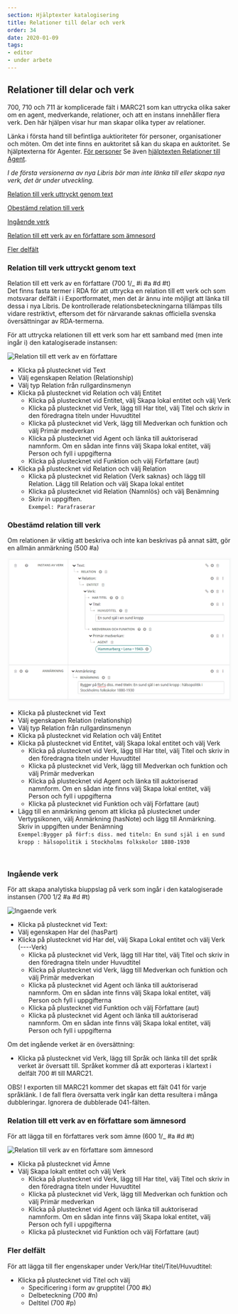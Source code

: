 ```yaml
---
section: Hjälptexter katalogisering
title: Relationer till delar och verk
order: 34
date: 2020-01-09
tags:
- editor
- under arbete
---
```


## Relationer till delar och verk 

700, 710 och 711 är komplicerade fält i MARC21 som kan uttrycka olika saker om en agent, medverkande, relationer, och att en instans innehåller flera verk. Den här hjälpen visar hur man skapar olika typer av relationer. 

Länka i första hand till befintliga auktioriteter för personer, organisationer och möten. Om det inte finns en auktoritet så kan du skapa en auktoritet. Se hjälptexterna för Agenter. [För personer](https://libris.kb.se/katalogisering/help/workflow-agent-person-new) Se även [hjälptexten Relationer till Agent](https://libris.kb.se/katalogisering/help/workflow-agent-org-instance).

*I de första versionerna av nya Libris bör man inte länka till eller skapa nya verk, det är under utveckling.*

[Relation till verk uttryckt genom text](#relation-till-verk-uttryckt-genom-text)

[Obestämd relation till verk](#obestämd-relation-till-verk)

[Ingående verk](#Ingående-verk)

[Relation till ett verk av en författare som ämnesord](#Relation-till-ett-verk-av-en-författare-som-ämnesord)

[Fler delfält](#Fler-delfält)

### Relation till verk uttryckt genom text 
Relation till ett verk av en författare (700 1/_ #i #a #d #t)
<br/>
Det finns fasta termer i RDA för att uttrycka en relation till ett verk och som motsvarar delfält i i Exportformatet, men det är ännu inte möjligt att länka till dessa i nya Libris. De kontrollerade relationsbeteckningarna tillämpas tills vidare restriktivt, eftersom det för närvarande saknas officiella svenska översättningar av RDA-termerna.

För att uttrycka relationen till ett verk som har ett samband med (men inte ingår i) den katalogiserade instansen:

![Relation till ett verk av en författare](Relationverkauth.png) 

* Klicka på plustecknet vid Text
* Välj egenskapen Relation (Relationship)
* Välj typ Relation från rullgardinsmenyn
* Klicka på plustecknet vid Relation och välj Entitet
  * Klicka på plustecknet vid Entitet, välj Skapa lokal entitet och välj Verk
  * Klicka på plustecknet vid Verk, lägg till Har titel, välj Titel och skriv in den föredragna titeln under Huvudtitel
  * Klicka på plustecknet vid Verk, lägg till Medverkan och funktion och välj Primär medverkan
  * Klicka på plustecknet vid Agent och länka till auktoriserad namnform. Om en sådan inte finns välj Skapa lokal entitet, välj Person och fyll i uppgifterna
  * Klicka på plustecknet vid Funktion och välj Författare (aut)
* Klicka på plustecknet vid Relation och välj Relation
  * Klicka på plustecknet vid Relation {Verk saknas} och lägg till Relation. Lägg till Relation och välj Skapa lokal entitet
  * Klicka på plustecknet vid Relation {Namnlös} och välj Benämning
  * Skriv in uppgiften. 
  <br/>```Exempel: Parafraserar``` 

### Obestämd relation till verk 
Om relationen är viktig att beskriva och inte kan beskrivas på annat sätt, gör en allmän anmärkning (500 #a)


![Obestämd relation till ett verk](Obestrelationverk.png) 

* Klicka på plustecknet vid Text
* Välj egenskapen Relation (relationship)
* Välj typ Relation från rullgardinsmenyn
* Klicka på plustecknet vid Relation och välj Entitet
* Klicka på plustecknet vid Entitet, välj Skapa lokal entitet och välj Verk
  * Klicka på plustecknet vid Verk, lägg till Har titel, välj Titel och skriv in den föredragna titeln under Huvudtitel
  * Klicka på plustecknet vid Verk, lägg till Medverkan och funktion och välj Primär medverkan
  * Klicka på plustecknet vid Agent och länka till auktoriserad namnform. Om en sådan inte finns välj Skapa lokal entitet, välj Person och fyll i uppgifterna
  * Klicka på plustecknet vid Funktion och välj Författare (aut)
* Lägg till en anmärkning genom att klicka på plustecknet under Vertygsikonen, välj Anmärkning (hasNote) och lägg till Anmärkning. Skriv in uppgiften under Benämning 
<br/>```Exempel:Bygger på förf:s diss. med titeln: En sund själ i en sund kropp : hälsopolitik i Stockholms folkskolor 1880-1930```

 <br/>
 
### Ingående verk
För att skapa analytiska biuppslag på verk som ingår i den katalogiserade instansen (700 1/2 #a #d #t) 

![Ingaende verk](Ingaendeverk_sprak.png) 
* Klicka på plustecknet vid Text:
* Välj egenskapen Har del (hasPart)
* Klicka på plustecknet vid Har del, välj Skapa Lokal entitet och välj Verk  (----Verk)
  * Klicka på plustecknet vid Verk, lägg till Har titel, välj Titel och skriv in den föredragna titeln under Huvudtitel
  * Klicka på plustecknet vid Verk, lägg till Medverkan och funktion och välj Primär medverkan
  * Klicka på plustecknet vid Agent och länka till auktoriserad namnform. Om en sådan inte finns välj Skapa lokal entitet, välj Person och fyll i uppgifterna
  * Klicka på plustecknet vid Funktion och välj Författare (aut)
  * Klicka på plustecknet vid Agent och länka till auktoriserad namnform. Om en sådan inte finns välj Skapa lokal entitet, välj Person och fyll i uppgifterna 

Om det ingående verket är en översättning:
* Klicka på plustecknet vid Verk, lägg till Språk och länka till det språk verket är översatt till. Språket kommer då att exporteras i klartext i delfält 700 #l till MARC21. 

OBS! I exporten till MARC21 kommer det skapas ett fält 041 för varje språklänk. I de fall flera översatta verk ingår kan detta resultera i många dubbleringar. Ignorera de dubblerade 041-fälten. 

### Relation till ett verk av en författare som ämnesord
För att lägga till en författares verk som ämne (600 1/_ #a #d #t)

![Relation till verk av en författare som ämnesord](Relationverkauthsubj.png)

* Klicka på plustecknet vid Ämne
* Välj Skapa lokalt entitet och välj Verk
  * Klicka på plustecknet vid Verk, lägg till Har titel, välj Titel och skriv in den föredragna titeln under Huvudtitel
  * Klicka på plustecknet vid Verk, lägg till Medverkan och funktion och välj Primär medverkan
  * Klicka på plustecknet vid Agent och länka till auktoriserad namnform. Om en sådan inte finns välj Skapa lokal entitet, välj Person och fyll i uppgifterna
  * Klicka på plustecknet vid Funktion och välj Författare (aut)
    
###  Fler delfält
För att lägga till fler engenskaper under Verk/Har titel/Titel/Huvudtitel:
* Klicka på plustecknet vid Titel och välj
  * Specificering i form av grupptitel (700 #k)
  * Delbeteckning (700 #n)
  * Deltitel (700 #p)
